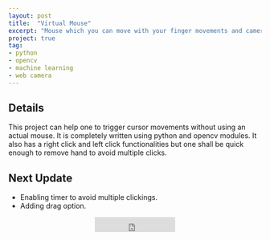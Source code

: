 ```yaml
---
layout: post
title:  "Virtual Mouse"
excerpt: "Mouse which you can move with your finger movements and camera."
project: true
tag:
- python
- opencv
- machine learning
- web camera
---
```


## Details 

This project can help one to trigger cursor movements without using an actual mouse. It is completely written using python and opencv modules. It also has a right click and left click functionalities but one shall be quick enough to remove hand to avoid multiple clicks.

## Next Update

* Enabling timer to avoid multiple clickings.
* Adding drag option.


<center> 
<iframe src="https://ghbtns.com/github-btn.html?user=bharathjoshi&repo=Virtual-Mouse&type=watch&size=large&v=2" frameborder="0" scrolling="0" width="160px" height="30px"></iframe>  
</center>
